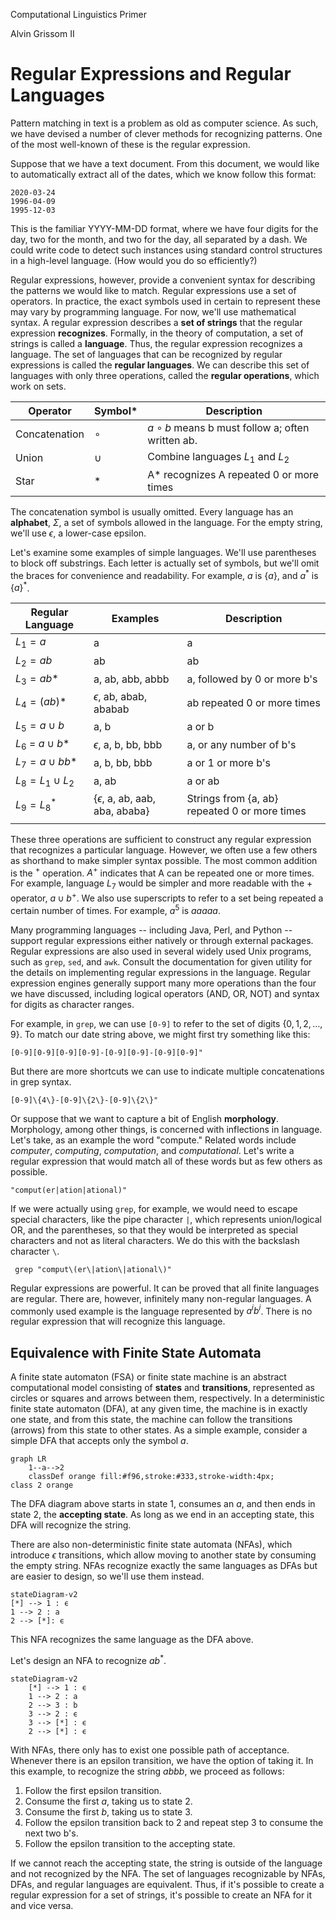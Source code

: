Computational Linguistics Primer

Alvin Grissom II

# Regular Expressions and Regular Languages

Pattern matching in text is a problem as old as computer science.  As such, we have devised a number of clever methods for recognizing patterns.  One of the most well-known of these is the regular expression.

Suppose that we have a text document. From this document, we would like to automatically extract all of the dates, which we know follow this format:

```
2020-03-24
1996-04-09
1995-12-03
```

This is the familiar YYYY-MM-DD format, where we have four digits for the day, two for the month, and two for the day, all separated by a dash.  We could write code to detect such instances using standard control structures in a high-level language.  (How would you do so efficiently?)

Regular expressions, however, provide a convenient syntax for describing the patterns we would like to match.  Regular expressions use a set of operators.  In practice, the exact symbols used in certain to represent these may vary by programming language.  For now, we'll use mathematical syntax.  A regular expression describes a **set of strings** that the regular expression **recognizes**.  Formally, in the theory of computation, a set of strings is called a **language**.  Thus, the regular expression recognizes a language.  The set of languages that can be recognized by regular expressions is called the **regular languages**. We can describe this set of languages with only three operations, called the **regular operations**, which work on sets.

| Operator      | Symbol* | Description                                         |
| ------------- | ------- | --------------------------------------------------- |
| Concatenation | $\circ$ | $a\circ b$ means b must follow a; often written ab. |
| Union         | $\cup$  | Combine languages $L_1$ and $L_2$                   |
| Star          | *       | A* recognizes A repeated 0 or more times            |

The concatenation symbol is usually omitted.  Every language has an **alphabet**, $\Sigma$, a set of symbols allowed in the language.  For the empty string, we'll use $\epsilon$, a lower-case epsilon.  

Let's examine some examples of simple languages.  We'll use parentheses to block off substrings.  Each letter is actually set of symbols, but we'll omit the braces for convenience and readability.  For example, $a$ is $\{a\}$, and $a^*$ is $\{a\}^*$. 

| Regular Language    | Examples                             | Description                                   |
| ------------------- | ------------------------------------ | --------------------------------------------- |
| $L_1 = {a}$         | a                                    | a                                             |
| $L_2 = {ab}$        | ab                                   | ab                                            |
| $L_3 = {ab*}$       | a, ab, abb, abbb                     | a, followed by 0 or more b's                  |
| $L_4 = {(ab)*}$     | $\epsilon$, ab, abab, ababab         | ab repeated 0 or more times                   |
| $L_5 = a \cup b$    | a, b                                 | a or b                                        |
| $L_6$ = $a \cup b$* | $\epsilon$, a, b, bb, bbb            | a, or any number of b's                       |
| $L_7 = a \cup bb*$  | a, b, bb, bbb                        | a or 1 or more b's                            |
| $L_8 =L_1\cup L_2$  | a, ab                                | a or ab                                       |
| $L_9 = L_8^*$       | {$\epsilon$, a, ab, aab, aba, ababa} | Strings from {a, ab} repeated 0 or more times |
|                     |                                      |                                               |

These three operations are sufficient to construct any regular expression that recognizes a particular language.  However, we often use a few others as shorthand to make simpler syntax possible.  The most common addition is the $^+$ operation.  $A^+$ indicates that A can be repeated one or more times.  For example, language $L_7$ would be simpler and more readable with the + operator, $a \cup b^+$.  We also use superscripts to refer to a set being repeated a certain number of times.  For example, $a^5$ is $aaaaa$.

Many programming languages -- including Java, Perl, and Python -- support regular expressions either natively or through external packages. Regular expressions are also used in several widely used Unix programs, such as `grep`, `sed`, and `awk`.  Consult the documentation for given utility for the details on  implementing regular expressions in the language.  Regular expression engines generally support many more operations than the four we have discussed, including logical operators (AND, OR, NOT) and syntax for digits as character ranges.  

For example, in `grep`, we can use `[0-9]` to refer to the set of digits $\{0,1, 2, \ldots, 9\}$.  To match our date string above, we might first try something like this:

```
[0-9][0-9][0-9][0-9]-[0-9][0-9]-[0-9][0-9]"
```

But there are more shortcuts we can use to indicate multiple concatenations in grep syntax.

````
[0-9]\{4\}-[0-9]\{2\}-[0-9]\{2\}"
````

Or suppose that we want to capture a bit of English **morphology**.  Morphology, among other things, is concerned with inflections in language.  Let's take, as an example the word "compute."  Related words include *computer*, *computing*, *computation*, and *computational*.  Let's write a regular expression that would match all of these words but as few others as possible.

```
"comput(er|ation|ational)"
```

If we were actually using `grep`, for example, we would need to escape special characters, like the pipe character `|`, which represents union/logical OR, and the parentheses, so that they would be interpreted as special characters and not as literal characters.  We do this with the backslash character `\`.

```
 grep "comput\(er\|ation\|ational\)"
```

Regular expressions are powerful.  It can be proved that all finite languages are regular.  There are, however, infinitely many non-regular languages.  A commonly used example is the language represented by $a^i b^i$.  There is no regular expression that will recognize this language.

## Equivalence with Finite State Automata

A finite state automaton (FSA) or finite state machine is an abstract computational model consisting of **states** and **transitions**, represented as circles or squares and arrows between them, respectively.  In a deterministic finite state automaton (DFA), at any given time, the machine is in exactly one state, and from this state, the machine can follow the transitions (arrows) from this state to other states.  As a simple example, consider a simple DFA that accepts only the symbol $a$.  

```mermaid
graph LR
	1--a-->2
	classDef orange fill:#f96,stroke:#333,stroke-width:4px;
class 2 orange
```





The DFA diagram above starts in state $1$, consumes an $a$, and then ends in state 2, the **accepting state**.  As long as we end in an accepting state, this DFA will recognize the string.

There are also non-deterministic finite state automata (NFAs), which introduce $\epsilon$ transitions, which allow moving to another state by consuming the empty string.  NFAs recognize exactly the same languages as DFAs but are easier to design, so we'll use them instead.  

```mermaid
stateDiagram-v2
[*] --> 1 : ϵ
1 --> 2 : a
2 --> [*]: ϵ
```

This NFA recognizes the same language as the DFA above.

Let's design an NFA to recognize $ab^*$.

```mermaid
stateDiagram-v2
	[*] --> 1 : ϵ
	1 --> 2 : a
	2 --> 3 : b
	3 --> 2 : ϵ
	3 --> [*] : ϵ
	2 --> [*] : ϵ
```

With NFAs, there only has to exist one possible path of acceptance.  Whenever there is an epsilon transition, we have the option of taking it.  In this example, to recognize the string $abbb$, we proceed as follows:

1. Follow the first epsilon transition.
2. Consume the first $a$, taking us to state 2.
3. Consume the first $b$, taking us to state 3.
4. Follow the epsilon transition back to 2 and repeat step 3 to consume the next two b's.
5. Follow the epsilon transition to the accepting state.

If we cannot reach the accepting state, the string is outside of the language and not recognized by the NFA.  The set of languages recognizable by NFAs, DFAs, and regular languages are equivalent.  Thus, if it's possible to create a regular expression for a set of strings, it's possible to create an NFA for it and vice versa. 